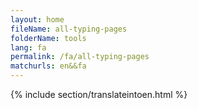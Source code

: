 ```yaml
---
layout: home
fileName: all-typing-pages
folderName: tools
lang: fa
permalink: /fa/all-typing-pages
matchurls: en&&fa
---
```

{% include section/translateintoen.html %}